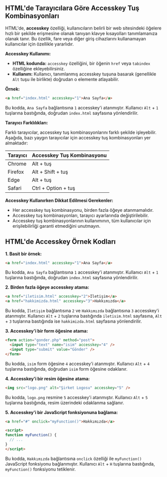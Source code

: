 ## HTML'de Tarayıcılara Göre Accesskey Tuş Kombinasyonları

HTML'de, **accesskey** özelliği, kullanıcıların belirli bir web sitesindeki öğelere hızlı bir şekilde erişmesine olanak tanıyan klavye kısayolları tanımlamanıza olanak tanır. Bu özellik, fare veya diğer giriş cihazlarını kullanamayan kullanıcılar için özellikle yararlıdır.

**Accesskey Kullanımı:**

* **HTML kodunda:** `accesskey` özelliğini, bir öğenin `href` veya `tabindex` özelliğine ekleyebilirsiniz.
* **Kullanım:** Kullanıcı, tanımlanmış accesskey tuşuna basarak (genellikle `Alt` tuşu ile birlikte) doğrudan o elemente atlayabilir.

**Örnek:**

```html
<a href="index.html" accesskey="1">Ana Sayfa</a>
```

Bu kodda, `Ana Sayfa` bağlantısına `1` accesskey'i atanmıştır. Kullanıcı `Alt` + `1` tuşlarına bastığında, doğrudan `index.html` sayfasına yönlendirilir.

**Tarayıcı Farklılıkları:**

Farklı tarayıcılar, accesskey tuş kombinasyonlarını farklı şekilde işleyebilir. Aşağıda, bazı yaygın tarayıcılar için accesskey tuş kombinasyonları yer almaktadır:

**Tarayıcı** | **Accesskey Tuş Kombinasyonu**
---|---|
Chrome | Alt + tuş
Firefox | Alt + Shift + tuş
Edge | Alt + tuş
Safari | Ctrl + Option + tuş

**Accesskey Kullanırken Dikkat Edilmesi Gerekenler:**

* Her accesskey tuş kombinasyonu, birden fazla öğeye atanmamalıdır.
* Accesskey tuş kombinasyonları, tarayıcı ayarlarında değiştirilebilir.
* Accesskey tuş kombinasyonlarının kullanımının, tüm kullanıcılar için erişilebilirliği garanti etmediğini unutmayın.



## HTML'de Accesskey Örnek Kodları

**1. Basit bir örnek:**

```html
<a href="index.html" accesskey="1">Ana Sayfa</a>
```

Bu kodda, `Ana Sayfa` bağlantısına `1` accesskey'i atanmıştır. Kullanıcı `Alt` + `1` tuşlarına bastığında, doğrudan `index.html` sayfasına yönlendirilir.

**2. Birden fazla öğeye accesskey atama:**

```html
<a href="iletisim.html" accesskey="2">İletişim</a>
<a href="hakkimizda.html" accesskey="3">Hakkımızda</a>
```

Bu kodda, `İletişim` bağlantısına `2` ve `Hakkımızda` bağlantısına `3` accesskey'i atanmıştır. Kullanıcı `Alt` + `2` tuşlarına bastığında `iletisim.html` sayfasına, `Alt` + `3` tuşlarına bastığında ise `hakkimizda.html` sayfasına yönlendirilir.

**3. Accesskey'i bir form öğesine atama:**

```html
<form action="gonder.php" method="post">
  <input type="text" name="isim" accesskey="4" />
  <input type="submit" value="Gönder" />
</form>
```

Bu kodda, `isim` form öğesine `4` accesskey'i atanmıştır. Kullanıcı `Alt` + `4` tuşlarına bastığında, doğrudan `isim` form öğesine odaklanır.

**4. Accesskey'i bir resim öğesine atama:**

```html
<img src="logo.png" alt="Şirket Logosu" accesskey="5" />
```

Bu kodda, `logo.png` resmine `5` accesskey'i atanmıştır. Kullanıcı `Alt` + `5` tuşlarına bastığında, resim üzerindeki odaklanma sağlanır.

**5. Accesskey'i bir JavaScript fonksiyonuna bağlama:**

```html
<a href="#" onclick="myFunction()">Hakkımızda</a>

<script>
function myFunction() {
  // ...
}
</script>
```

Bu kodda, `Hakkımızda` bağlantısına `onclick` özelliği ile `myFunction()` JavaScript fonksiyonu bağlanmıştır. Kullanıcı `Alt` + `H` tuşlarına bastığında, `myFunction()` fonksiyonu tetiklenir.

